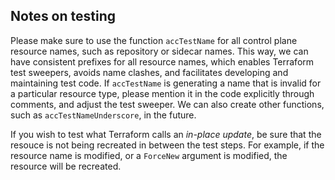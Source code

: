 ## Notes on testing

Please make sure to use the function `accTestName` for all control plane
resource names, such as repository or sidecar names. This way, we can have
consistent prefixes for all resource names, which enables Terraform test
sweepers, avoids name clashes, and facilitates developing and maintaining test
code. If `accTestName` is generating a name that is invalid for a particular
resource type, please mention it in the code explicitly through comments, and
adjust the test sweeper. We can also create other functions, such as
`accTestNameUnderscore`, in the future.

If you wish to test what Terraform calls an _in-place update_, be sure that the
resouce is not being recreated in between the test steps. For example, if the
resource name is modified, or a `ForceNew` argument is modified, the resource
will be recreated.
